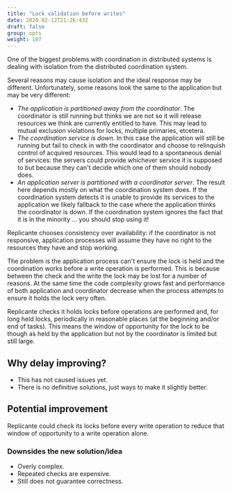 ```yaml
---
title: "Lock validation before writes"
date: 2020-02-12T21:26:43Z
draft: false
group: opts
weight: 107
---
```


One of the biggest problems with coordination in distributed systems is dealing with isolation
from the distributed coordination system.

Several reasons may cause isolation and the ideal response may be different.
Unfortunately, some reasons look the same to the application but may be very different:

  * *The application is partitioned away from the coordinator*.
    The coordinator is still running but thinks we are not so it will release resources
    we think are currently entitled to have.
    This may lead to mutual exclusion violations for locks, multiple primaries, etcetera.
  * *The coordination service is down*.
    In this case the application will still be running but fail to check in with the coordinator
    and choose to relinquish control of acquired resources.
    This would lead to a spontaneous denial of services: the servers could provide whichever
    service it is supposed to but because they can't decide which one of them should nobody does.
  * *An application server is partitioned with a coordinator server*.
    The result here depends mostly on what the coordination system does.
    If the coordination system detects it is unable to provide its services to the application
    we likely fallback to the case where the application thinks the coordinator is down.
    If the coordination system ignores the fact that it is in the minority ... you should stop using it!

Replicante chooses consistency over availability: if the coordinator is not responsive, application
processes will assume they have no right to the resources they have and stop working.

The problem is the application process can't ensure the lock is held and the coordination works before
a write operation is performed.
This is because between the check and the write the lock may be lost for a number of reasons.
At the same time the code complexity grows fast and performance of both application and coordinator
decrease when the process attempts to ensure it holds the lock very often.

Replicante checks it holds locks before operations are performed and, for long held locks,
periodically in reasonable places (at the beginning and/or end of tasks).
This means the window of opportunity for the lock to be though as held by the application
but not by the coordinator is limited but still large.


## Why delay improving?
  * This has not caused issues yet.
  * There is no definitive solutions, just ways to make it slightly better.


## Potential improvement
Replicante could check its locks before every write operation to reduce that window
of opportunity to a write operation alone.


### Downsides the new solution/idea
  * Overly complex.
  * Repeated checks are expensive.
  * Still does not guarantee correctness.
